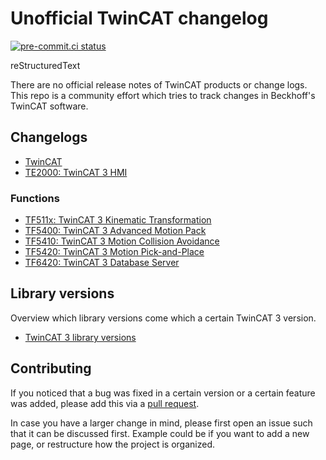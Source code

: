 # Unofficial TwinCAT changelog

[![pre-commit.ci status](https://results.pre-commit.ci/badge/github/Roald87/TwinCatChangelog/main.svg)](https://results.pre-commit.ci/latest/github/Roald87/TwinCatChangelog/main)

reStructuredText

There are no official release notes of TwinCAT products or change logs. This repo is a community effort which tries to track changes in Beckhoff's TwinCAT software.

## Changelogs

- [TwinCAT](tc3_changelog.md)
- [TE2000: TwinCAT 3 HMI](hmi_changelog.md)

### Functions

- [TF511x: TwinCAT 3 Kinematic Transformation](TF511x_tc3_kinematic_transformation.md)
- [TF5400: TwinCAT 3 Advanced Motion Pack](TF5400_tc3_advanced_motion_pack.md)
- [TF5410: TwinCAT 3 Motion Collision Avoidance](TF5410_tc3_motion_collision_avoidance.md)
- [TF5420: TwinCAT 3 Motion Pick-and-Place](TF5420_tc3_motion_pick-and-place.md)
- [TF6420: TwinCAT 3 Database Server](TF6420_tc3_database_server.md)

## Library versions

Overview which library versions come which a certain TwinCAT 3 version.

- [TwinCAT 3 library versions](https://github.com/RumstiBumsti/TcLibraryVersions/blob/main/README.md)

## Contributing

If you noticed that a bug was fixed in a certain version or a certain feature was added, please add this via a [pull request](https://docs.github.com/en/github/collaborating-with-pull-requests/proposing-changes-to-your-work-with-pull-requests/creating-a-pull-request).

In case you have a larger change in mind, please first open an issue such that it can be discussed first. Example could be if you want to add a new page, or restructure how the project is organized.
